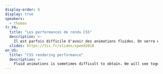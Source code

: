 ```yaml
---
display-order: 6
display: true
speakers:
  - thomas
fr_FR:
  title: "Les performances de rendu CSS"
  description: >-
    Il est parfois difficile d'avoir des animations fluides. On verra ensemble comment fonctionne un navigateur et pourquoi il faut faire attention avec les SVG, avec certaines unités, et avec la plupart de propriétés CSS. On n’est pas pour autant dépourvu de possibilités. On en profitera pour faire le tour de ce que l’on a dans notre trousse à outils ! 
  slides: https://tzi.fr/slides/speed2018
en_US:
  title: "CSS rendering performance"
  description: >-
    Fluid animations is sometimes difficult to obtain. We will see together how a browser works and why we have to be careful with SVGs, some units, and most CSS properties. This does not mean that we are deprived of possibilities. We'll take this opportunity to take a look at what we have in our toolkit!
---
```

